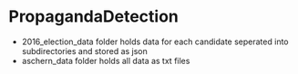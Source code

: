 # PropagandaDetection

- 2016_election_data folder holds data for each candidate seperated into subdirectories and stored as json
- aschern_data folder holds all data as txt files